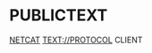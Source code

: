 # PUBLICTEXT
[NETCAT](https://en.wikipedia.org/wiki/Netcat "NETCAT") [TEXT://PROTOCOL](https://textprotocol.org "TEXT://PROTOCOL") CLIENT
